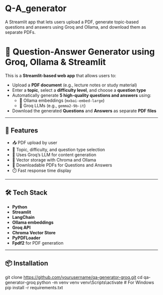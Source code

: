 # Q-A_generator
A Streamlit app that lets users upload a PDF, generate topic-based questions and answers using Groq and Ollama, and download them as separate PDFs.

# 📘 Question-Answer Generator using Groq, Ollama & Streamlit

This is a **Streamlit-based web app** that allows users to:

- Upload a **PDF document** (e.g., lecture notes or study material)
- Enter a **topic**, select a **difficulty level**, and choose a **question type**
- Automatically generate **5 high-quality questions and answers** using:
  - 📎 Ollama embeddings (`mxbai-embed-large`)
  - 🤖 Groq LLMs (e.g., `gemma2-9b-it`)
- Download the generated **Questions** and **Answers** as separate **PDF files**

---

## 🚀 Features

- 📤 PDF upload by user
- 📌 Topic, difficulty, and question type selection
- 🧠 Uses Groq’s LLM for content generation
- 📎 Vector storage with Chroma and Ollama
- 📄 Downloadable PDFs for Questions and Answers
- ⏱️ Fast response time display

---

## 🛠️ Tech Stack

- **Python**
- **Streamlit**
- **LangChain**
- **Ollama embeddings**
- **Groq API**
- **Chroma Vector Store**
- **PyPDFLoader**
- **Fpdf2** for PDF generation

---

## 📦 Installation


git clone https://github.com/yourusername/qa-generator-groq.git
cd qa-generator-groq
python -m venv venv
venv\Scripts\activate  # For Windows
pip install -r requirements.txt
